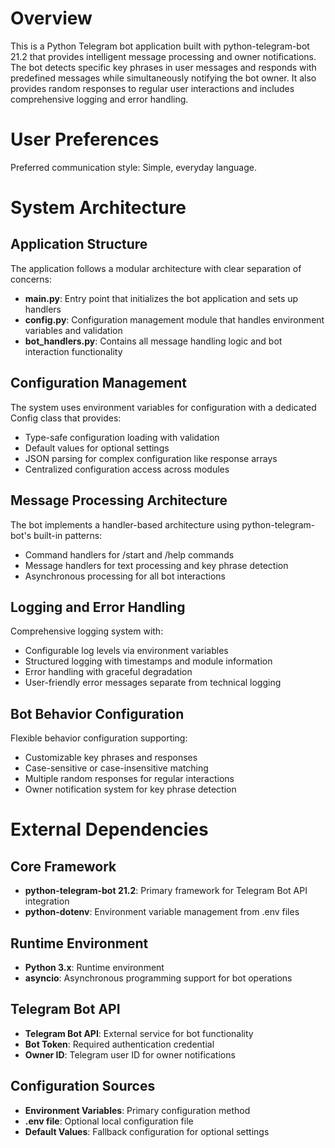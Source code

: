 # Overview

This is a Python Telegram bot application built with python-telegram-bot 21.2 that provides intelligent message processing and owner notifications. The bot detects specific key phrases in user messages and responds with predefined messages while simultaneously notifying the bot owner. It also provides random responses to regular user interactions and includes comprehensive logging and error handling.

# User Preferences

Preferred communication style: Simple, everyday language.

# System Architecture

## Application Structure
The application follows a modular architecture with clear separation of concerns:

- **main.py**: Entry point that initializes the bot application and sets up handlers
- **config.py**: Configuration management module that handles environment variables and validation
- **bot_handlers.py**: Contains all message handling logic and bot interaction functionality

## Configuration Management
The system uses environment variables for configuration with a dedicated Config class that provides:
- Type-safe configuration loading with validation
- Default values for optional settings
- JSON parsing for complex configuration like response arrays
- Centralized configuration access across modules

## Message Processing Architecture
The bot implements a handler-based architecture using python-telegram-bot's built-in patterns:
- Command handlers for /start and /help commands
- Message handlers for text processing and key phrase detection
- Asynchronous processing for all bot interactions

## Logging and Error Handling
Comprehensive logging system with:
- Configurable log levels via environment variables
- Structured logging with timestamps and module information
- Error handling with graceful degradation
- User-friendly error messages separate from technical logging

## Bot Behavior Configuration
Flexible behavior configuration supporting:
- Customizable key phrases and responses
- Case-sensitive or case-insensitive matching
- Multiple random responses for regular interactions
- Owner notification system for key phrase detection

# External Dependencies

## Core Framework
- **python-telegram-bot 21.2**: Primary framework for Telegram Bot API integration
- **python-dotenv**: Environment variable management from .env files

## Runtime Environment
- **Python 3.x**: Runtime environment
- **asyncio**: Asynchronous programming support for bot operations

## Telegram Bot API
- **Telegram Bot API**: External service for bot functionality
- **Bot Token**: Required authentication credential
- **Owner ID**: Telegram user ID for owner notifications

## Configuration Sources
- **Environment Variables**: Primary configuration method
- **.env file**: Optional local configuration file
- **Default Values**: Fallback configuration for optional settings